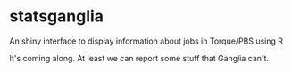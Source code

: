 # statsganglia
An shiny interface to display information about jobs in Torque/PBS using R

It's coming along. At least we can report some stuff that Ganglia can't.
